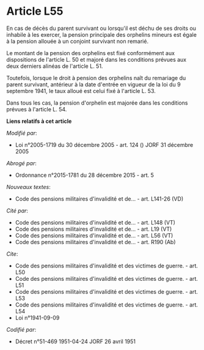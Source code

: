 # Article L55

En cas de décès du parent survivant ou lorsqu'il est déchu de ses droits ou inhabile à les exercer, la pension principale des
orphelins mineurs est égale à la pension allouée à un conjoint survivant non remarié.

Le montant de la pension des orphelins est fixé conformément aux dispositions de l'article L. 50 et majoré dans les
conditions prévues aux deux derniers alinéas de l'article L. 51.

Toutefois, lorsque le droit à pension des orphelins naît du remariage du parent survivant, antérieur à la date d'entrée en
vigueur de la loi du 9 septembre 1941, le taux alloué est celui fixé à l'article L. 53.

Dans tous les cas, la pension d'orphelin est majorée dans les conditions prévues à l'article L. 54.

**Liens relatifs à cet article**

_Modifié par_:

  - Loi n°2005-1719 du 30 décembre 2005 - art. 124 () JORF 31 décembre 2005

_Abrogé par_:

  - Ordonnance n°2015-1781 du 28 décembre 2015 - art. 5

_Nouveaux textes_:

  - Code des pensions militaires d'invalidité et de... - art. L141-26 (VD)

_Cité par_:

  - Code des pensions militaires d'invalidité et de... - art. L148 (VT)
  - Code des pensions militaires d'invalidité et de... - art. L19 (VT)
  - Code des pensions militaires d'invalidité et de... - art. L56 (VT)
  - Code des pensions militaires d'invalidité et de... - art. R190 (Ab)

_Cite_:

  - Code des pensions militaires d'invalidité et des victimes de guerre. - art. L50
  - Code des pensions militaires d'invalidité et des victimes de guerre. - art. L51
  - Code des pensions militaires d'invalidité et des victimes de guerre. - art. L53
  - Code des pensions militaires d'invalidité et des victimes de guerre. - art. L54
  - Loi n°1941-09-09

_Codifié par_:

  - Décret n°51-469 1951-04-24 JORF 26 avril 1951

